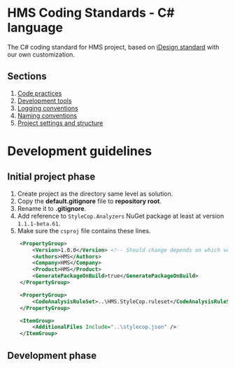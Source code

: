 # HMS Coding Standards - C# language
The C# coding standard for HMS project, based on [iDesign standard](http://www.idesign.net/) with our own customization.

## Sections
1. [Code practices](https://github.com/CloudHMS/HMS.CodingStandard/tree/f321db651dee1a3c54bd213160e4b67a43ff69dd/C%23/Coding%20practices)
2. [Development tools](https://github.com/CloudHMS/HMS.CodingStandard/tree/f321db651dee1a3c54bd213160e4b67a43ff69dd/C%23/Development%20tools)
3. [Logging conventions](https://github.com/CloudHMS/HMS.CodingStandard/tree/f321db651dee1a3c54bd213160e4b67a43ff69dd/C%23/Logging%20conventions)
4. [Naming conventions](https://github.com/CloudHMS/HMS.CodingStandard/tree/f321db651dee1a3c54bd213160e4b67a43ff69dd/C%23/Naming%20conventions)
5. [Project settings and structure](https://github.com/CloudHMS/HMS.CodingStandard/tree/f321db651dee1a3c54bd213160e4b67a43ff69dd/C%23/Project%20settings%20and%20structure)

# Development guidelines
## Initial project phase
1. Create project as the directory same level as solution.
2. Copy the **default.gitignore** file to **repository root**.
3. Rename it to **.gitignore**.
4. Add reference to `StyleCop.Analyzers` NuGet package at least at version `1.1.1-beta.61`.
5. Make sure the `csproj` file contains these lines.
```xml
    <PropertyGroup>
        <Version>1.0.0</Version> <!-- Should change depends on which version you're working with -->
        <Authors>HMS</Authors>
        <Company>HMS</Company>
        <Product>HMS</Product>
        <GeneratePackageOnBuild>true</GeneratePackageOnBuild>
    </PropertyGroup>

    <PropertyGroup>
        <CodeAnalysisRuleSet>..\HMS.StyleCop.ruleset</CodeAnalysisRuleSet>
    </PropertyGroup>

    <ItemGroup>
        <AdditionalFiles Include="..\stylecop.json" />
    </ItemGroup>
```
## Development phase

